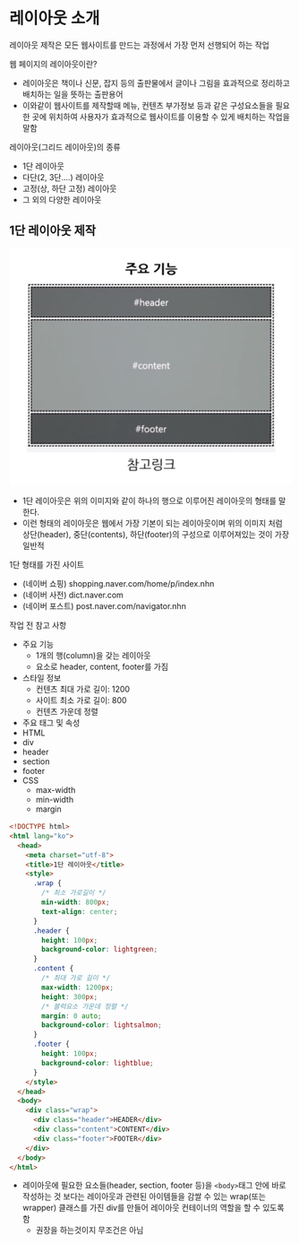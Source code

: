 # 레이아웃 소개
레이아웃 제작은 모든 웹사이트를 만드는 과정에서 가장 먼저 선행되어 하는 작업

웹 페이지의 레이아웃이란?
- 레이아웃은 책이나 신문, 잡지 등의 출판물에서 글이나 그림을 효과적으로 정리하고 배치하는 일을 뜻하는 출판용어
- 이와같이 웹사이트를 제작할때 메뉴, 컨텐츠 부가정보 등과 같은 구성요소들을 필요한 곳에 위치하여 사용자가 효과적으로 웹사이트를 이용할 수 있게 배치하는 작업을 말함

레이아웃(그리드 레이아웃)의 종류
- 1단 레이아웃
- 다단(2, 3단....) 레이아웃
- 고정(상, 하단 고정) 레이아웃
- 그 외의 다양한 레이아웃

## 1단 레이아웃 제작
![1단레이아웃](../images/layout_1_img.png)
- 1단 레이아웃은 위의 이미지와 같이 하나의 행으로 이루어진 레이아웃의 형태를 말한다.
- 이런 형태의 레이아웃은 웹에서 가장 기본이 되는 레이아웃이며 위의 이미지 처럼 상단(header), 중단(contents), 하단(footer)의 구성으로 이루어져있는 것이 가장 일반적


1단 형태를 가진 사이트
- (네이버 쇼핑) shopping.naver.com/home/p/index.nhn 
- (네이버 사전) dict.naver.com  
- (네이버 포스트) post.naver.com/navigator.nhn  


작업 전 참고 사항
- 주요 기능 
  - 1개의 행(column)을 갖는 레이아웃
  - 요소로 header, content, footer를 가짐
- 스타일 정보
  - 컨텐츠 최대 가로 길이: 1200
  - 사이트 최소 가로 길이: 800
  - 컨텐츠 가운데 정렬
- 주요 태그 및 속성 
 - HTML
  - div
  - header
  - section
  - footer
- CSS
  - max-width
  - min-width
  - margin

```html
<!DOCTYPE html>
<html lang="ko">
  <head>
    <meta charset="utf-8">
    <title>1단 레이아웃</title>
    <style>
      .wrap {
        /* 최소 가로길이 */
        min-width: 800px;
        text-align: center;
      }
      .header {
        height: 100px;
        background-color: lightgreen;
      }
      .content {
        /* 최대 가로 길이 */
        max-width: 1200px;
        height: 300px;
        /* 블럭요소 가운데 정렬 */
        margin: 0 auto;
        background-color: lightsalmon;
      }
      .footer {
        height: 100px;
        background-color: lightblue;
      }
    </style>
  </head>
  <body>
    <div class="wrap">
      <div class="header">HEADER</div>
      <div class="content">CONTENT</div>
      <div class="footer">FOOTER</div>
    </div>
  </body>
</html>
```
- 레이아웃에 필요한 요소들(header, section, footer 등)을 `<body>`태그 안에 바로 작성하는 것 보다는 레이아웃과 관련된 아이템들을 감쌀 수 있는 wrap(또는 wrapper) 클래스를 가진 div를 만들어 레이아웃 컨테이너의 역할을 할 수 있도록 함
  - 권장을 하는것이지 무조건은 아님